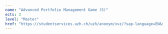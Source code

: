 ```yaml
---
name: "Advanced Portfolio Management Game (S)"
ects: 3
level: "Master"
href: "https://studentservices.uzh.ch/uzh/anonym/vvz/?sap-language=EN&sap-ui-language=EN#/details/2021/003/SM/50499168"
---
```

